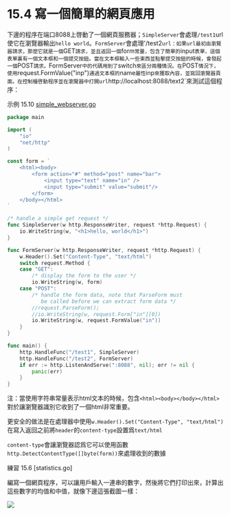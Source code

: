 # 15.4 寫一個簡單的網頁應用

下邊的程序在端口8088上啓動了一個網頁服務器；`SimpleServer`會處理`/test1`url使它在瀏覽器輸出`hello world`。`FormServer`會處理'/test2`url：如果url最初由瀏覽器請求，那麼它就是一個`GET`請求，並且返回一個`form`常量，包含了簡單的`input`表單，這個表單裏有一個文本框和一個提交按鈕。當在文本框輸入一些東西並點擊提交按鈕的時候，會發起一個`POST`請求。`FormServer`中的代碼用到了`switch`來區分兩種情況。在`POST`情況下，使用`request.FormValue("inp")`通過文本框的`name`屬性`inp`來獲取內容，並寫回瀏覽器頁面。在控制檯啓動程序並在瀏覽器中打開url`http://localhost:8088/text2`來測試這個程序：

示例 15.10 [simple_webserver.go](examples/chapter_15/simple_webserver.go)
```go
package main

import (
	"io"
	"net/http"
)

const form = `
	<html><body>
		<form action="#" method="post" name="bar">
			<input type="text" name="in" />
			<input type="submit" value="submit"/>
		</form>
	</body></html>
`

/* handle a simple get request */
func SimpleServer(w http.ResponseWriter, request *http.Request) {
	io.WriteString(w, "<h1>hello, world</h1>")
}

func FormServer(w http.ResponseWriter, request *http.Request) {
	w.Header().Set("Content-Type", "text/html")
	switch request.Method {
	case "GET":
		/* display the form to the user */
		io.WriteString(w, form)
	case "POST":
		/* handle the form data, note that ParseForm must
		   be called before we can extract form data */
		//request.ParseForm();
		//io.WriteString(w, request.Form["in"][0])
		io.WriteString(w, request.FormValue("in"))
	}
}

func main() {
	http.HandleFunc("/test1", SimpleServer)
	http.HandleFunc("/test2", FormServer)
	if err := http.ListenAndServe(":8088", nil); err != nil {
		panic(err)
	}
}
```
注：當使用字符串常量表示html文本的時候，包含`<html><body></body></html>`對於讓瀏覽器識別它收到了一個html非常重要。

更安全的做法是在處理器中使用`w.Header().Set("Content-Type", "text/html")`在寫入返回之前將`header`的`content-type`設置爲`text/html`

`content-type`會讓瀏覽器認爲它可以使用函數`http.DetectContentType([]byte(form))`來處理收到的數據

練習 15.6 [statistics.go]

編寫一個網頁程序，可以讓用戶輸入一連串的數字，然後將它們打印出來，計算出這些數字的均值和中值，就像下邊這張截圖一樣：

![](../images/15.4_fig15.1.jpg?raw=true)
